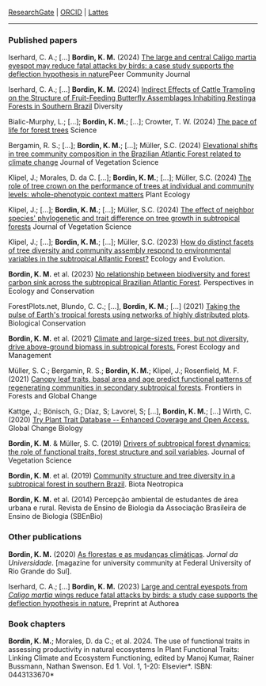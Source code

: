 [ResearchGate](https://www.researchgate.net/profile/Kauane-Bordin) \| [ORCID](https://orcid.org/0000-0003-3871-6293) \| [Lattes](http://lattes.cnpq.br/0142759261071759)

------------------------------------------------------------------------

### Published papers

Iserhard, C. A.; [...] **Bordin, K. M.** (2024) [The large and central Caligo martia eyespot may reduce fatal attacks by birds: a case study supports the deflection hypothesis in nature](https://peercommunityjournal.org/articles/10.24072/pcjournal.442/)Peer Community Journal

Iserhard, C. A.; [...] **Bordin, K. M.** (2024) [Indirect Effects of Cattle Trampling on the Structure of Fruit-Feeding Butterfly Assemblages Inhabiting Restinga Forests in Southern Brazil](https://www.mdpi.com/1424-2818/16/8/467) Diversity

Bialic-Murphy, L.; [...]; **Bordin, K. M.**; [...]; Crowter, T. W. (2024) [The pace of life for forest trees](https://www.science.org/doi/10.1126/science.adk9616) Science

Bergamin, R. S.; [...]; **Bordin, K. M.**; [...]; Müller, S.C. (2024) [Elevational shifts in tree community composition in the Brazilian Atlantic Forest related to climate change](https://doi.org/10.1111/jvs.13289) Journal of Vegetation Science

Klipel, J.; Morales, D. da C. [...]; **Bordin, K. M.**; [...]; Müller, S.C. (2024) [The role of tree crown on the performance of trees at individual and community levels: whole-phenotypic context matters](https://link.springer.com/article/10.1007/s11258-024-01442-5) Plant Ecology

Klipel, J.; [...]; **Bordin, K. M.**; [...]; Müller, S.C. (2024) [The effect of neighbor species' phylogenetic and trait difference on tree growth in subtropical forests](https://doi.org/10.1111/jvs.13296) Journal of Vegetation Science

Klipel, J.; [...]; **Bordin, K. M.**; [...]; Müller, S.C. (2023) [How do distinct facets of tree diversity and community assembly respond to environmental variables in the subtropical Atlantic Forest?](https://onlinelibrary.wiley.com/doi/10.1002/ece3.10321) Ecology and Evolution.

**Bordin, K. M.** et al. (2023) [No relationship between biodiversity and forest carbon sink across the subtropical Brazilian Atlantic Forest](https://doi.org/10.1016/j.pecon.2023.02.003). Perspectives in Ecology and Conservation

ForestPlots.net, Blundo, C. C.; [...], **Bordin, K. M.**; [...] (2021) [Taking the pulse of Earth's tropical forests using networks of highly distributed plots](https://doi.org/10.1016/j.biocon.2020.108849). Biological Conservation

**Bordin, K. M.** et al. (2021) [Climate and large-sized trees, but not diversity, drive above-ground biomass in subtropical forests.](https://doi.org/10.1016/j.foreco.2021.119126) Forest Ecology and Management

Müller, S. C.; Bergamin, R. S.; **Bordin, K. M.**; Klipel, J.; Rosenfield, M. F. (2021) [Canopy leaf traits, basal area and age predict functional patterns of regenerating communities in secondary subtropical forests](https://doi.org/10.3389/ffgc.2021.572864). Frontiers in Forests and Global Change

Kattge, J.; Bönisch, G.; Díaz, S; Lavorel, S; [...], **Bordin, K. M.**; [...] Wirth, C. (2020) [Try Plant Trait Database -- Enhanced Coverage and Open Access.](https://doi.org/10.1111/gcb.14904) Global Change Biology

**Bordin, K. M**. & Müller, S. C. (2019) [Drivers of subtropical forest dynamics: the role of functional traits, forest structure and soil variables](https://doi.org/10.1111/jvs.12811). Journal of Vegetation Science

**Bordin, K. M**. et al. (2019) [Community structure and tree diversity in a subtropical forest in southern Brazil](https://doi.org/10.1590/1676-0611-BN-2018-0606). Biota Neotropica

**Bordin, K. M.** et al. (2014) Percepção ambiental de estudantes de área urbana e rural. Revista de Ensino de Biologia da Associação Brasileira de Ensino de Biologia (SBEnBio)

### Other publications

**Bordin, K. M.** (2020) [As florestas e as mudanças climáticas](https://www.ufrgs.br/jornal/as-florestas-e-as-mudancas-climaticas/). *Jornal da Universidade*. [magazine for university community at Federal University of Rio Grande do Sul].

Iserhard, C. A.; [...] **Bordin, K. M.** (2023) [Large and central eyespots from *Caligo martia* wings reduce fatal attacks by birds: a study case supports the deflection hypothesis in nature.](https://doi.org/10.22541/au.170000972.25951252/v1) Preprint at Authorea

### Book chapters

**Bordin, K. M.**; Morales, D. da C.; et al. 2024. The use of functional traits in assessing productivity in natural ecosystems In Plant Functional Traits: Linking Climate and Ecosystem Functioning, edited by Manoj Kumar, Rainer Bussmann, Nathan Swenson. Ed 1. Vol. 1, 1-20: Elsevier*. ISBN: 0443133670*
